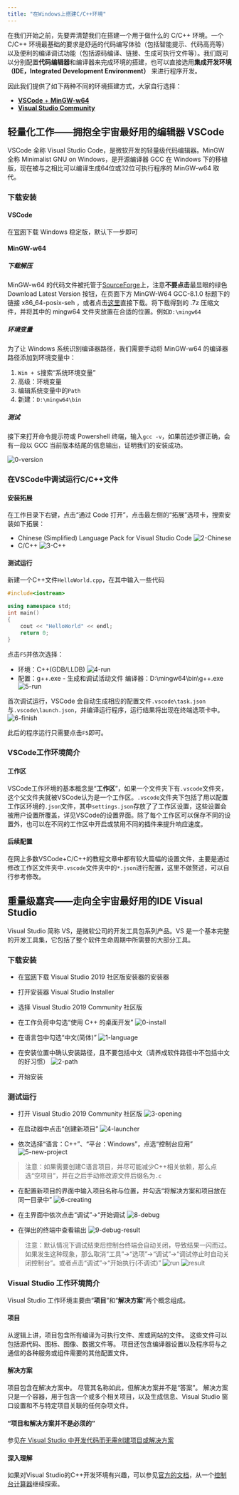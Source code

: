 ```yaml
---
title: "在Windows上搭建C/C++环境"
---
```


在我们开始之前，先要弄清楚我们在搭建一个用于做什么的 C/C++ 环境。一个 C/C++ 环境最基础的要求是舒适的代码编写体验（包括智能提示、代码高亮等）以及便利的编译调试功能（包括源码编译、链接、生成可执行文件等）。我们既可以分别配置**代码编辑器**和编译器来完成环境的搭建，也可以直接选用**集成开发环境（IDE，Integrated Development Environment）** 来进行程序开发。

因此我们提供了如下两种不同的环境搭建方式，大家自行选择：

- [**VSCode** + **MinGW-w64**](#轻量化工作拥抱全宇宙最好用的编辑器-vscode)
- [**Visual Studio Community**](#重量级嘉宾走向全宇宙最好用的ide-visual-studio)

## 轻量化工作——拥抱全宇宙最好用的编辑器 VSCode

VSCode 全称 Visual Studio Code，是微软开发的轻量级代码编辑器。MinGW 全称 Minimalist GNU on Windows，是开源编译器 GCC 在 Windows 下的移植版，现在被与之相比可以编译生成64位或32位可执行程序的 MinGW-w64 取代。

### 下载安装

#### VSCode

在[官网](https://code.visualstudio.com/Download)下载 Windows 稳定版，默认下一步即可

#### MinGW-w64

##### 下载解压

MinGW-w64 的代码文件被托管于[SourceForge](https://sourceforge.net/projects/mingw-w64/files/mingw-w64/mingw-w64-release/)上，注意**不要点击**最显眼的绿色 Download Latest Version 按钮，在页面下方 MinGW-W64 GCC-8.1.0 标题下的链接 x86_64-posix-seh ，或者点击[这里](https://sourceforge.net/projects/mingw-w64/files/Toolchains%20targetting%20Win64/Personal%20Builds/mingw-builds/8.1.0/threads-posix/seh/x86_64-8.1.0-release-posix-seh-rt_v6-rev0.7z)直接下载。将下载得到的 .7z 压缩文件，并将其中的 mingw64 文件夹放置在合适的位置。例如`D:\mingw64`

##### 环境变量

为了让 Windows 系统识别编译器路径，我们需要手动将 MinGW-w64 的编译器路径添加到环境变量中：

1. `Win + S`搜索“系统环境变量”
3. 高级：环境变量
3. 编辑系统变量中的`Path`
4. 新建：`D:\mingw64\bin`

##### 测试

接下来打开命令提示符或 Powershell 终端，输入`gcc -v`，如果前述步骤正确，会有一段以 GCC 当前版本结尾的信息输出，证明我们的安装成功。

![0-version](/~gyx_20170818/CS1001A.10/Windows/VSCode/0-version.png)

### 在VSCode中调试运行C/C++文件

#### 安装拓展

在工作目录下右键，点击“通过 Code 打开”，点击最左侧的“拓展”选项卡，搜索安装如下拓展：

- Chinese (Simplified) Language Pack for Visual Studio Code
![2-Chinese](/~gyx_20170818/CS1001A.10/Windows/VSCode/2-Chinese.png)
- C/C++
![3-C++](/~gyx_20170818/CS1001A.10/Windows/VSCode/3-C++.png)

#### 测试运行

新建一个C++文件`HelloWorld.cpp`，在其中输入一些代码

```C++
#include<iostream>

using namespace std;
int main()
{
    cout << "HelloWorld" << endl;
    return 0;
}
```

点击`F5`并依次选择：

- 环境：C++(GDB/LLDB)
![4-run](/~gyx_20170818/CS1001A.10/Windows/VSCode/4-run.png)
- 配置：g++.exe - 生成和调试活动文件 编译器：D:\mingw64\bin\g++.exe
![5-run](/~gyx_20170818/CS1001A.10/Windows/VSCode/5-run.png)

首次调试运行，VSCode 会自动生成相应的配置文件`.vscode\task.json`与`.vscode\launch.json`，并编译运行程序，运行结果将出现在终端选项卡中。
![6-finish](/~gyx_20170818/CS1001A.10/Windows/VSCode/6-finish.png)

此后的程序运行只需要点击`F5`即可。

### VSCode工作环境简介

#### 工作区

VSCode工作环境的基本概念是“**工作区**”，如果一个文件夹下有`.vscode`文件夹，这个父文件夹就被VSCode认为是一个工作区。`.vscode`文件夹下包括了用以配置工作区环境的`.json`文件，其中`settings.json`存放了了工作区设置，这些设置会被用户设置所覆盖，详见VSCode的设置界面。除了每个工作区可以保存不同的设置外，也可以在不同的工作区中开启或禁用不同的插件来提升响应速度。

#### 后续配置

在网上多数VSCode+C/C++的教程文章中都有较大篇幅的设置文件，主要是通过修改工作区文件夹中`.vscode`文件夹中的`*.json`进行配置，这里不做赘述，可以自行参考修改。



## 重量级嘉宾——走向全宇宙最好用的IDE Visual Studio

Visual Studio 简称 VS，是微软公司的开发工具包系列产品。VS 是一个基本完整的开发工具集，它包括了整个软件生命周期中所需要的大部分工具。

### 下载安装

- 在[官网](https://visualstudio.microsoft.com/zh-hans/downloads/)下载 Visual Studio 2019 社区版安装器的安装器

- 打开安装器 Visual Studio Installer

- 选择 Visual Studio 2019 Community 社区版

- 在工作负荷中勾选“使用 C++ 的桌面开发”
![0-install](/~gyx_20170818/CS1001A.10/Windows/VS/0-install.png)

- 在语言包中勾选“中文(简体)”
![1-language](/~gyx_20170818/CS1001A.10/Windows/VS/1-language.png)

- 在安装位置中确认安装路径，且不要包括中文（请养成软件路径中不包括中文的好习惯）
![2-path](/~gyx_20170818/CS1001A.10/Windows/VS/2-path.png)

- 开始安装

### 测试运行

- 打开 Visual Studio 2019 Community 社区版
![3-opening](/~gyx_20170818/CS1001A.10/Windows/VS/3-opening.png)

- 在启动器中点击“创建新项目”
![4-launcher](/~gyx_20170818/CS1001A.10/Windows/VS/4-launcher.png)

- 依次选择“语言：C++”、“平台：Windows”，点选“控制台应用”
![5-new-project](/~gyx_20170818/CS1001A.10/Windows/VS/5-new-project.png)
> 注意：如果需要创建C语言项目，并尽可能减少C++相关依赖，那么点选“空项目”，并在之后手动修改源文件后缀名为`.c`

- 在配置新项目的界面中输入项目名称与位置，并勾选“将解决方案和项目放在同一目录中”
![6-creating](/~gyx_20170818/CS1001A.10/Windows/VS/6-creating.png)

- 在主界面中依次点击“调试”->“开始调试
![8-debug](/~gyx_20170818/CS1001A.10/Windows/VS/8-debug.png)

- 在弹出的终端中查看输出
![9-debug-result](/~gyx_20170818/CS1001A.10/Windows/VS/9-debug-result.png)
> 注意：默认情况下调试结束后控制台终端会自动关闭，导致结果一闪而过。如果发生这种现象，那么取消“工具”->“选项”->“调试”->“调试停止时自动关闭控制台”。或者点击“调试”->“开始执行(不调试)”
![run](/~gyx_20170818/CS1001A.10/Windows/VS/run.png)
![result](/~gyx_20170818/CS1001A.10/Windows/VS/result.png)

### Visual Studio 工作环境简介

Visual Studio 工作环境主要由“**项目**”和“**解决方案**”两个概念组成。

#### 项目

从逻辑上讲，项目包含所有编译为可执行文件、库或网站的文件。 这些文件可以包括源代码、图标、图像、数据文件等。 项目还包含编译器设置以及程序将与之通信的各种服务或组件需要的其他配置文件。

#### 解决方案

项目包含在解决方案中。 尽管其名称如此，但解决方案并不是“答案”。 解决方案只是一个容器，用于包含一个或多个相关项目，以及生成信息、Visual Studio 窗口设置和不与特定项目关联的任何杂项文件。

#### “项目和解决方案并不是必须的”

参见[在 Visual Studio 中开发代码而无需创建项目或解决方案](https://docs.microsoft.com/zh-cn/visualstudio/ide/develop-code-in-visual-studio-without-projects-or-solutions?view=vs-2019)

#### 深入理解

如果对Visual Studio的C++开发环境有兴趣，可以参见[官方的文档](https://docs.microsoft.com/zh-cn/visualstudio/ide/?view=vs-2019)，从一个[控制台计算器](https://docs.microsoft.com/zh-cn/cpp/get-started/tutorial-console-cpp?view=msvc-160)继续探索。